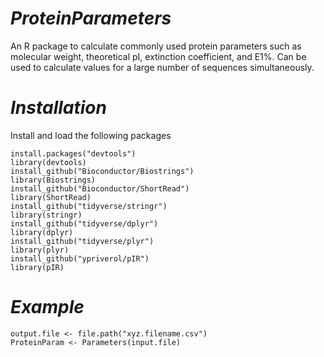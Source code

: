 # _ProteinParameters_
An R package to calculate commonly used protein parameters such as molecular weight, theoretical pI, extinction coefficient, and E1%. Can be used to calculate values for a large number of sequences simultaneously.

# _Installation_
Install and load the following packages
```
install.packages("devtools")
library(devtools)
install_github("Bioconductor/Biostrings")
library(Biostrings)
install_github("Bioconductor/ShortRead")
library(ShortRead)
install_github("tidyverse/stringr")
library(stringr)
install_github("tidyverse/dplyr")
library(dplyr)
install_github("tidyverse/plyr")
library(plyr)
install_github("ypriverol/pIR")
library(pIR)
```
# _Example_
```
output.file <- file.path("xyz.filename.csv")
ProteinParam <- Parameters(input.file)
```




